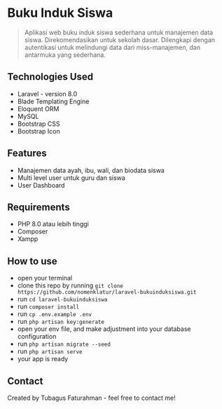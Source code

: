 


# Buku Induk Siswa
> Aplikasi web buku induk siswa sederhana untuk manajemen data siswa. Direkomendasikan untuk sekolah dasar. Dilengkapi dengan autentikasi untuk melindungi data dari miss-manajemen, dan antarmuka yang sederhana.



## Technologies Used
- Laravel - version 8.0
- Blade Templating Engine
- Eloquent ORM
- MySQL
- Bootstrap CSS
- Bootstrap Icon


## Features
- Manajemen data ayah, ibu, wali, dan biodata siswa
- Multi level user untuk guru dan siswa
- User Dashboard

## Requirements
- PHP 8.0 atau lebih tinggi
- Composer
- Xampp

## How to use
- open your terminal
- clone this repo by running `git clone https://github.com/nomenklatur/laravel-bukuinduksiswa.git`
- run `cd laravel-bukuinduksiswa`
- run `composer install`
- run `cp .env.example .env`
- run `php artisan key:generate`
- open your env file, and make adjustment into your database configuration
- run `php artisan migrate --seed`
- run `php artisan serve`
- your app is ready

## Contact
Created by Tubagus Faturahman - feel free to contact me!

